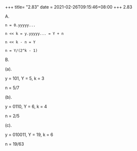 +++
title= "2.83"
date = 2021-02-26T09:15:46+08:00
+++
2.83

A.

    n = 0.yyyyy...

    n << k = y.yyyyy... = Y + n

    n << k - n = Y

    n = Y/(2^k - 1)


B.

(a).

y = 101, Y = 5, k = 3

n = 5/7

(b).

y = 0110, Y = 6, k = 4

n = 2/5

(c).

y = 010011, Y = 19, k = 6

n = 19/63


